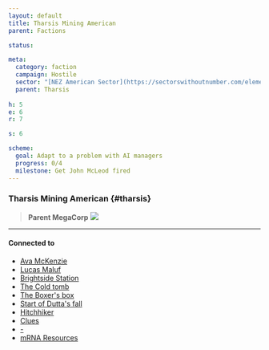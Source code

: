 ```yaml
---
layout: default
title: Tharsis Mining American
parent: Factions

status:

meta:
  category: faction
  campaign: Hostile
  sector: "[NEZ American Sector](https://sectorswithoutnumber.com/elements/E9FKrPjS8tsRmoryYMpe/faction) "
  parent: Tharsis
 
h: 5
e: 6
r: 7

s: 6

scheme:
  goal: Adapt to a problem with AI managers
  progress: 0/4
  milestone: Get John McLeod fired
---
```

### Tharsis Mining American {#tharsis}

> **Parent MegaCorp**
> ![](https://i.imgur.com/L5HnfMF.png)

---
#### Connected to

<!-- QueryToSerialize: LIST without ID "["+ title + "](https://terra-campaigns.github.io/"+ regexreplace(file.path, ".md", "") + ")" FROM ([[]]) SORT file.folder DESC -->
<!-- SerializedQuery: LIST without ID "["+ title + "](https://terra-campaigns.github.io/"+ regexreplace(file.path, ".md", "") + ")" FROM ([[]]) SORT file.folder DESC -->
- [Ava McKenzie](https://terra-campaigns.github.io/hostile/npcs/AvamcKenzie)
- [Lucas Maluf](https://terra-campaigns.github.io/hostile/npcs/LucasMaluf)
- [Brightside Station](https://terra-campaigns.github.io/hostile/locations/BrightsideStation)
- [The Cold tomb](https://terra-campaigns.github.io/hostile/chapters/chap002)
- [The Boxer's box](https://terra-campaigns.github.io/hostile/chapters/chap005)
- [Start of Dutta's fall](https://terra-campaigns.github.io/hostile/chapters/chap006)
- [Hitchhiker](https://terra-campaigns.github.io/hostile/chapters/chap008)
- [Clues](https://terra-campaigns.github.io/hostile/chapters/chap009)
- [\-](https://terra-campaigns.github.io/hostile/_notions)
- [mRNA Resources](https://terra-campaigns.github.io/hostile/mRNA)
<!-- SerializedQuery END -->

<!-- QueryToSerialize: LIST without ID "["+ title + "](https://terra-campaigns.github.io/"+ regexreplace(file.path, ".md", "") + ")" FROM outgoing([[]]) SORT file.folder DESC -->
